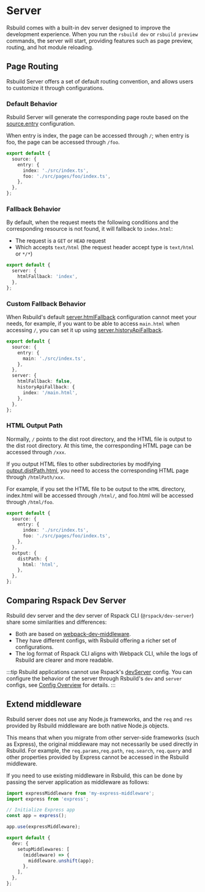 # Server

Rsbuild comes with a built-in dev server designed to improve the development experience. When you run the `rsbuild dev` or `rsbuild preview` commands, the server will start, providing features such as page preview, routing, and hot module reloading.

## Page Routing

Rsbuild Server offers a set of default routing convention, and allows users to customize it through configurations.

### Default Behavior

Rsbuild Server will generate the corresponding page route based on the [source.entry](/config/source/entry) configuration.

When entry is index, the page can be accessed through `/`; when entry is foo, the page can be accessed through `/foo`.

```ts title=rsbuild.config.ts
export default {
  source: {
    entry: {
      index: './src/index.ts',
      foo: './src/pages/foo/index.ts',
    },
  },
};
```

### Fallback Behavior

By default, when the request meets the following conditions and the corresponding resource is not found, it will fallback to `index.html`:

- The request is a `GET` or `HEAD` request
- Which accepts `text/html` (the request header accept type is `text/html` or `*/*`)

```ts title=rsbuild.config.ts
export default {
  server: {
    htmlFallback: 'index',
  },
};
```

### Custom Fallback Behavior

When Rsbuild's default [server.htmlFallback](/config/server/html-fallback) configuration cannot meet your needs, for example, if you want to be able to access `main.html` when accessing `/`, you can set it up using [server.historyApiFallback](/config/server/history-api-fallback).

```ts title=rsbuild.config.ts
export default {
  source: {
    entry: {
      main: './src/index.ts',
    },
  },
  server: {
    htmlFallback: false,
    historyApiFallback: {
      index: '/main.html',
    },
  },
};
```

### HTML Output Path

Normally, `/` points to the dist root directory, and the HTML file is output to the dist root directory. At this time, the corresponding HTML page can be accessed through `/xxx`.

If you output HTML files to other subdirectories by modifying [output.distPath.html](/config/output/dist-path), you need to access the corresponding HTML page through `/htmlPath/xxx`.

For example, if you set the HTML file to be output to the `HTML` directory, index.html will be accessed through `/html/`, and foo.html will be accessed through `/html/foo`.

```ts
export default {
  source: {
    entry: {
      index: './src/index.ts',
      foo: './src/pages/foo/index.ts',
    },
  },
  output: {
    distPath: {
      html: 'html',
    },
  },
};
```

## Comparing Rspack Dev Server

Rsbuild dev server and the dev server of Rspack CLI (`@rspack/dev-server`) share some similarities and differences:

- Both are based on [webpack-dev-middleware](https://github.com/webpack/webpack-dev-middleware).
- They have different configs, with Rsbuild offering a richer set of configurations.
- The log format of Rspack CLI aligns with Webpack CLI, while the logs of Rsbuild are clearer and more readable.

:::tip
Rsbuild applications cannot use Rspack's [devServer](https://rspack.dev/config/dev-server) config. You can configure the behavior of the server through Rsbuild's `dev` and `server` configs, see [Config Overview](/config/index) for details.
:::

## Extend middleware

Rsbuild server does not use any Node.js frameworks, and the `req` and `res` provided by Rsbuild middleware are both native Node.js objects.

This means that when you migrate from other server-side frameworks (such as Express), the original middleware may not necessarily be used directly in Rsbuild. For example, the `req.params`,`req.path`, `req.search`, `req.query` and other properties provided by Express cannot be accessed in the Rsbuild middleware.

If you need to use existing middleware in Rsbuild, this can be done by passing the server application as middleware as follows:

```ts title="rsbuild.config.ts"
import expressMiddleware from 'my-express-middleware';
import express from 'express';

// Initialize Express app
const app = express();

app.use(expressMiddleware);

export default {
  dev: {
    setupMiddlewares: [
      (middleware) => {
        middleware.unshift(app);
      },
    ],
  },
};
```
